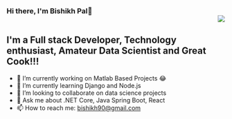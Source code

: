 ### Hi there, I'm Bishikh Pal👋 <div align = 'right'>![](https://komarev.com/ghpvc/?username=ereshzealous&color=yellow)</div>

## I'm a Full stack Developer, Technology enthusiast, Amateur Data Scientist and Great Cook!!!

- 🔭 I’m currently working on Matlab Based Projects 😂
- 🌱 I’m currently learning Django and Node.js
- 👯 I’m looking to collaborate on data science projects
- 💬 Ask me about .NET Core, Java Spring Boot, React
- 📫 How to reach me: bishikh90@gmail.com

<!--
**Bishikh90/Bishikh90** is a ✨ _special_ ✨ repository because its `README.md` (this file) appears on your GitHub profile.

Here are some ideas to get you started:

- 🔭 I’m currently working on Matlab Based Projects 😂
- 🌱 I’m currently learning Django and Node.js
- 👯 I’m looking to collaborate on data science projects
- 💬 Ask me about .NET Core, Java Spring Boot, React
- 📫 How to reach me: bishikh90@gmail.com
- 😄 Pronouns: ...
- ⚡ Fun fact: ...
-->
